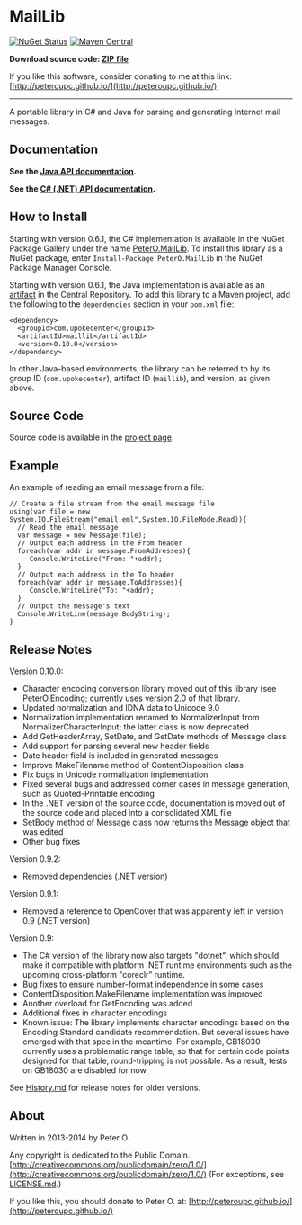 MailLib
=======

[![NuGet Status](http://img.shields.io/nuget/v/PeterO.MailLib.svg?style=flat)](https://www.nuget.org/packages/PeterO.MailLib)
[![Maven Central](https://img.shields.io/maven-central/v/com.upokecenter/maillib.svg?style=plastic)](https://search.maven.org/#search|ga|1|g%3A%22com.upokecenter%22%20AND%20a%3A%22maillib%22)

**Download source code: [ZIP file](https://github.com/peteroupc/MailLib/archive/master.zip)**

If you like this software, consider donating to me at this link: [http://peteroupc.github.io/](http://peteroupc.github.io/)

----

A portable library in C# and Java for parsing and generating Internet mail messages.

Documentation
------------

**See the [Java API documentation](https://peteroupc.github.io/MailLib/api/).**

**See the [C# (.NET) API documentation](https://peteroupc.github.io/MailLib/docs/).**

How to Install
---------
Starting with version 0.6.1, the C# implementation is available in the
NuGet Package Gallery under the name
[PeterO.MailLib](https://www.nuget.org/packages/PeterO.MailLib). To install
this library as a NuGet package, enter `Install-Package PeterO.MailLib` in the
NuGet Package Manager Console.

Starting with version 0.6.1, the Java implementation is available
as an [artifact](https://search.maven.org/#search|ga|1|g%3A%22com.upokecenter%22%20AND%20a%3A%22maillib%22) in the Central Repository. To add this library to a Maven
project, add the following to the `dependencies` section in your `pom.xml` file:

    <dependency>
      <groupId>com.upokecenter</groupId>
      <artifactId>maillib</artifactId>
      <version>0.10.0</version>
    </dependency>

In other Java-based environments, the library can be referred to by its
group ID (`com.upokecenter`), artifact ID (`maillib`), and version, as given above.

Source Code
---------
Source code is available in the [project page](https://github.com/peteroupc/MailLib).

Example
---------

An example of reading an email message from a file:

    // Create a file stream from the email message file
    using(var file = new System.IO.FileStream("email.eml",System.IO.FileMode.Read)){
      // Read the email message
      var message = new Message(file);
      // Output each address in the From header
      foreach(var addr in message.FromAddresses){
         Console.WriteLine("From: "+addr);
      }
      // Output each address in the To header
      foreach(var addr in message.ToAddresses){
         Console.WriteLine("To: "+addr);
      }
      // Output the message's text
      Console.WriteLine(message.BodyString);
    }

Release Notes
---------

Version 0.10.0:

- Character encoding conversion library moved out of this library (see [PeterO.Encoding](https://github.com/peteroupc/Encoding); currently uses version 2.0 of that library.
- Updated normalization and IDNA data to Unicode 9.0
- Normalization implementation renamed to NormalizerInput from NormalizerCharacterInput; the latter class is now deprecated
- Add GetHeaderArray, SetDate, and GetDate methods of Message class
- Add support for parsing several new header fields
- Date header field is included in generated messages
- Improve MakeFilename method of ContentDisposition class
- Fix bugs in Unicode normalization implementation
- Fixed several bugs and addressed corner cases in message generation, such as Quoted-Printable encoding
- In the .NET version of the source code, documentation is moved out of the source code and placed into a consolidated XML file
- SetBody method of Message class now returns the Message object that was edited
- Other bug fixes

Version 0.9.2:

- Removed dependencies (.NET version)

Version 0.9.1:

- Removed a reference to OpenCover that was apparently left in version 0.9 (.NET version)

Version 0.9:

- The C# version of the library now also targets "dotnet", which should make it compatible with platform .NET runtime
environments such as the upcoming cross-platform "coreclr" runtime.
- Bug fixes to ensure number-format independence in some cases
- ContentDisposition.MakeFilename implementation was improved
- Another overload for GetEncoding was added
- Additional fixes in character encodings
- Known issue: The library implements character encodings based on the Encoding Standard
candidate recommendation.  But several issues have emerged with that spec in the meantime.
For example, GB18030 currently uses a problematic range table, so that for certain code points designed
for that table, round-tripping is not possible.  As a result, tests on GB18030 are disabled
for now.

See [History.md](https://github.com/peteroupc/MailLib/tree/master/History.md)
for release notes for older versions.

About
-----------

Written in 2013-2014 by Peter O.

Any copyright is dedicated to the Public Domain.
[http://creativecommons.org/publicdomain/zero/1.0/](http://creativecommons.org/publicdomain/zero/1.0/)
(For exceptions, see  [LICENSE.md](https://github.com/peteroupc/MailLib/blob/master/LICENSE.md).)

If you like this, you should donate to Peter O.
at: [http://peteroupc.github.io/](http://peteroupc.github.io/)
